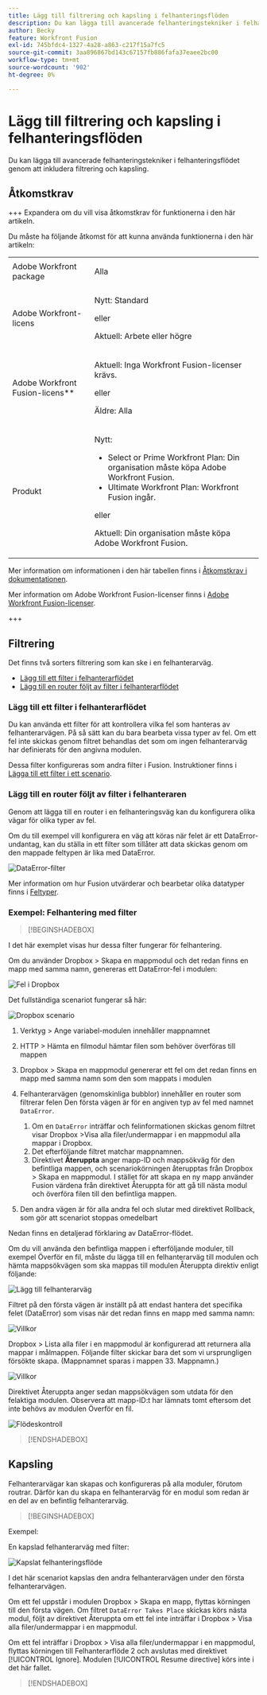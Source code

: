 ```yaml
---
title: Lägg till filtrering och kapsling i felhanteringsflöden
description: Du kan lägga till avancerade felhanteringstekniker i felhanteringsflödet genom att inkludera filtrering och kapsling.
author: Becky
feature: Workfront Fusion
exl-id: 745bfdc4-1327-4a28-a863-c217f15a7fc5
source-git-commit: 3aa896867bd143c67157fb886fafa37eaee2bc00
workflow-type: tm+mt
source-wordcount: '902'
ht-degree: 0%

---
```


# Lägg till filtrering och kapsling i felhanteringsflöden

Du kan lägga till avancerade felhanteringstekniker i felhanteringsflödet genom att inkludera filtrering och kapsling.

## Åtkomstkrav

+++ Expandera om du vill visa åtkomstkrav för funktionerna i den här artikeln.

Du måste ha följande åtkomst för att kunna använda funktionerna i den här artikeln:

<table style="table-layout:auto">
 <col> 
 <col> 
 <tbody> 
  <tr> 
   <td role="rowheader">Adobe Workfront package 
   <td> <p>Alla</p> </td> 
  </tr> 
  <tr data-mc-conditions=""> 
   <td role="rowheader">Adobe Workfront-licens</td> 
   <td> <p>Nytt: Standard</p><p>eller</p><p>Aktuell: Arbete eller högre</p> </td> 
  </tr> 
  <tr> 
   <td role="rowheader">Adobe Workfront Fusion-licens**</td> 
   <td>
   <p>Aktuell: Inga Workfront Fusion-licenser krävs.</p>
   <p>eller</p>
   <p>Äldre: Alla </p>
   </td> 
  </tr> 
  <tr> 
   <td role="rowheader">Produkt</td> 
   <td>
   <p>Nytt:</p> <ul><li>Select or Prime Workfront Plan: Din organisation måste köpa Adobe Workfront Fusion.</li><li>Ultimate Workfront Plan: Workfront Fusion ingår.</li></ul>
   <p>eller</p>
   <p>Aktuell: Din organisation måste köpa Adobe Workfront Fusion.</p>
   </td> 
  </tr>
 </tbody> 
</table>

Mer information om informationen i den här tabellen finns i [Åtkomstkrav i dokumentationen](/help/workfront-fusion/references/licenses-and-roles/access-level-requirements-in-documentation.md).

Mer information om Adobe Workfront Fusion-licenser finns i [Adobe Workfront Fusion-licenser](/help/workfront-fusion/set-up-and-manage-workfront-fusion/licensing-operations-overview/license-automation-vs-integration.md).

+++

## Filtrering

Det finns två sorters filtrering som kan ske i en felhanterarväg.

* [Lägg till ett filter i felhanterarflödet](#add-a-filter-to-the-error-handler-route)
* [Lägg till en router följt av filter i felhanterarflödet](#add-a-router-followed-by-filters-to-the-error-handler)

### Lägg till ett filter i felhanterarflödet

Du kan använda ett filter för att kontrollera vilka fel som hanteras av felhanterarvägen. På så sätt kan du bara bearbeta vissa typer av fel. Om ett fel inte skickas genom filtret behandlas det som om ingen felhanterarväg har definierats för den angivna modulen.

Dessa filter konfigureras som andra filter i Fusion. Instruktioner finns i [Lägga till ett filter i ett scenario](/help/workfront-fusion/create-scenarios/add-modules/add-a-filter-to-a-scenario.md).

### Lägg till en router följt av filter i felhanteraren

Genom att lägga till en router i en felhanteringsväg kan du konfigurera olika vägar för olika typer av fel.

Om du till exempel vill konfigurera en väg att köras när felet är ett DataError-undantag, kan du ställa in ett filter som tillåter att data skickas genom om den mappade feltypen är lika med DataError.

![DataError-filter](assets/filter-dataerror.png)

Mer information om hur Fusion utvärderar och bearbetar olika datatyper finns i [Feltyper](/help/workfront-fusion/references/errors/error-processing.md).

### Exempel: Felhantering med filter

>[!BEGINSHADEBOX]

I det här exemplet visas hur dessa filter fungerar för felhantering.

Om du använder Dropbox > Skapa en mappmodul och det redan finns en mapp med samma namn, genereras ett DataError-fel i modulen:

![Fel i Dropbox](assets/dropbox.png)

Det fullständiga scenariot fungerar så här:

![Dropbox scenario](assets/dropbox-scenario.png)

1. Verktyg > Ange variabel-modulen innehåller mappnamnet
1. HTTP > Hämta en filmodul hämtar filen som behöver överföras till mappen
1. Dropbox > Skapa en mappmodul genererar ett fel om det redan finns en mapp med samma namn som den som mappats i modulen
1. Felhanterarvägen (genomskinliga bubblor) innehåller en router som filtrerar felen
Den första vägen är för en angiven typ av fel med namnet `DataError`.

   1. Om en `DataError` inträffar och felinformationen skickas genom filtret visar Dropbox >Visa alla filer/undermappar i en mappmodul alla mappar i Dropbox.
   1. Det efterföljande filtret matchar mappnamnen.
   1. Direktivet **Återuppta** anger mapp-ID och mappsökväg för den befintliga mappen, och scenariokörningen återupptas från Dropbox > Skapa en mappmodul. I stället för att skapa en ny mapp använder Fusion värdena från direktivet Återuppta för att gå till nästa modul och överföra filen till den befintliga mappen.

1. Den andra vägen är för alla andra fel och slutar med direktivet Rollback, som gör att scenariot stoppas omedelbart

Nedan finns en detaljerad förklaring av DataError-flödet.

Om du vill använda den befintliga mappen i efterföljande moduler, till exempel Överför en fil, måste du lägga till en felhanterarväg till modulen och hämta mappsökvägen som ska mappas till modulen Återuppta direktiv enligt följande:

![Lägg till felhanterarväg](assets/add-error-handler-route.png)

Filtret på den första vägen är inställt på att endast hantera det specifika felet (DataError) som visas när det redan finns en mapp med samma namn:

![Villkor](assets/condition.png)

Dropbox > Lista alla filer i en mappmodul är konfigurerad att returnera alla mappar i målmappen. Följande filter skickar bara det som vi ursprungligen försökte skapa. (Mappnamnet sparas i mappen 33. Mappnamn.)

![Villkor](assets/condition2.png)

Direktivet Återuppta anger sedan mappsökvägen som utdata för den felaktiga modulen. Observera att mapp-ID:t har lämnats tomt eftersom det inte behövs av modulen Överför en fil.

![Flödeskontroll](assets/flow-control.png)

>[!ENDSHADEBOX]

## Kapsling

Felhanterarvägar kan skapas och konfigureras på alla moduler, förutom routrar. Därför kan du skapa en felhanterarväg för en modul som redan är en del av en befintlig felhanterarväg.

>[!BEGINSHADEBOX]

Exempel:

En kapslad felhanterarväg med filter:

![Kapslat felhanteringsflöde](assets/nested-error-handling-route.png)

I det här scenariot kapslas den andra felhanterarvägen under den första felhanterarvägen.

Om ett fel uppstår i modulen Dropbox > Skapa en mapp, flyttas körningen till den första vägen. Om filtret `DataError Takes Place` skickas körs nästa modul, följt av direktivet Återuppta om ett fel inte inträffar i Dropbox > Visa alla filer/undermappar i en mappmodul.

Om ett fel inträffar i Dropbox > Visa alla filer/undermappar i en mappmodul, flyttas körningen till Felhanterarflöde 2 och avslutas med direktivet [!UICONTROL Ignore]. Modulen [!UICONTROL Resume directive] körs inte i det här fallet.

>[!ENDSHADEBOX]
